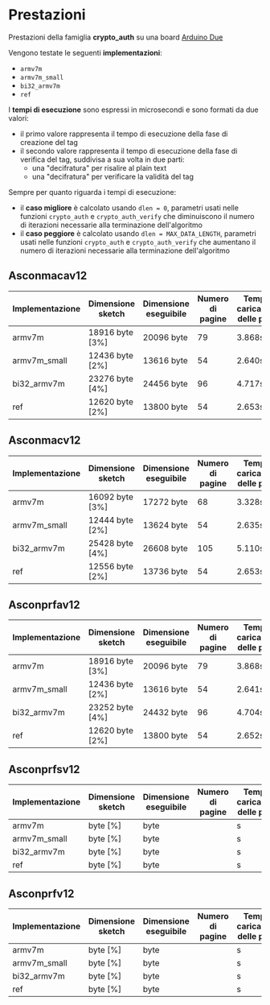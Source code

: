 # Prestazioni

Prestazioni della famiglia **crypto_auth** su una board [Arduino Due](https://docs.arduino.cc/hardware/due)

Vengono testate le seguenti **implementazioni**:
* `armv7m`
* `armv7m_small`
* `bi32_armv7m`
* `ref`

I **tempi di esecuzione** sono espressi in microsecondi e sono formati da due valori:
* il primo valore rappresenta il tempo di esecuzione della fase di creazione del tag
* il secondo valore rappresenta il tempo di esecuzione della fase di verifica del tag, suddivisa a sua volta in due parti:
  * una "decifratura" per risalire al plain text
  * una "decifratura" per verificare la validità del tag

Sempre per quanto riguarda i tempi di esecuzione:
* il **caso migliore** è calcolato usando `dlen = 0`, parametri usati nelle funzioni `crypto_auth` e `crypto_auth_verify` che diminuiscono il numero di iterazioni necessarie alla terminazione dell'algoritmo
* il **caso peggiore** è calcolato usando `dlen = MAX_DATA_LENGTH`, parametri usati nelle funzioni `crypto_auth` e `crypto_auth_verify` che aumentano il numero di iterazioni necessarie alla terminazione dell'algoritmo

## Asconmacav12

| Implementazione | Dimensione sketch | Dimensione eseguibile | Numero di pagine | Tempo di caricamento delle pagine | Tempo di esecuzione (migliore) | Tempo di esecuzione (peggiore) |
| --------------- | ----------------- | --------------------- | ---------------- | --------------------------------- | ------------------------------ | ------------------------------ |
| armv7m          | 18916 byte [3%]   | 20096 byte            | 79               | 3.868s                            | 44 e 91                        | 459 e 921                      |
| armv7m_small    | 12436 byte [2%]   | 13616 byte            | 54               | 2.640s                            | 38 e 80                        | 393 e 789                      |
| bi32_armv7m     | 23276 byte [4%]   | 24456 byte            | 96               | 4.717s                            | 37 e 78                        | 484 e 972                      |
| ref             | 12620 byte [2%]   | 13800 byte            | 54               | 2.653s                            | 133 e 271                      | 1768 e 3540                    |

## Asconmacv12

| Implementazione | Dimensione sketch | Dimensione eseguibile | Numero di pagine | Tempo di caricamento delle pagine | Tempo di esecuzione (migliore) | Tempo di esecuzione (peggiore) |
| --------------- | ----------------- | --------------------- | ---------------- | --------------------------------- | ------------------------------ | ------------------------------ |
| armv7m          | 16092 byte [3%]   | 17272 byte            | 68               | 3.328s                            | 45 e 91                        | 724 e 1453                     |
| armv7m_small    | 12444 byte [2%]   | 13624 byte            | 54               | 2.635s                            | 38 e 79                        | 626 e 1255                     |
| bi32_armv7m     | 25428 byte [4%]   | 26608 byte            | 105              | 5.110s                            | 37 e 76                        | 710 e 1425                     |
| ref             | 12556 byte [2%]   | 13736 byte            | 54               | 2.653s                            | 133 e 270                      | 2559 e 5120                    |

## Asconprfav12

| Implementazione | Dimensione sketch | Dimensione eseguibile | Numero di pagine | Tempo di caricamento delle pagine | Tempo di esecuzione (migliore) | Tempo di esecuzione (peggiore) |
| --------------- | ----------------- | --------------------- | ---------------- | --------------------------------- | ------------------------------ | ------------------------------ |
| armv7m          | 18916 byte [3%]   | 20096 byte            | 79               | 3.868s                            | 44 e 91                        | 459 e 921                      |
| armv7m_small    | 12436 byte [2%]   | 13616 byte            | 54               | 2.641s                            | 38 e 80                        | 393 e 789                      |
| bi32_armv7m     | 23252 byte [4%]   | 24432 byte            | 96               | 4.704s                            | 36 e 76                        | 471 e 946                      |
| ref             | 12620 byte [2%]   | 13800 byte            | 54               | 2.652s                            | 132 e 272                      | 1767 e 3540                    |

## Asconprfsv12

| Implementazione | Dimensione sketch | Dimensione eseguibile | Numero di pagine | Tempo di caricamento delle pagine | Tempo di esecuzione (migliore) | Tempo di esecuzione (peggiore) |
| --------------- | ----------------- | --------------------- | ---------------- | --------------------------------- | ------------------------------ | ------------------------------ |
| armv7m          |  byte [%]   |  byte            |                | s                            |  e                         |  e                      |
| armv7m_small    |  byte [%]   |  byte            |                | s                            |  e                         |  e                      |
| bi32_armv7m     |  byte [%]   |  byte            |               | s                            |  e                         |  e                      |
| ref             |  byte [%]   |  byte            |                | s                            |  e                       |  e                     |

## Asconprfv12

| Implementazione | Dimensione sketch | Dimensione eseguibile | Numero di pagine | Tempo di caricamento delle pagine | Tempo di esecuzione (migliore) | Tempo di esecuzione (peggiore) |
| --------------- | ----------------- | --------------------- | ---------------- | --------------------------------- | ------------------------------ | ------------------------------ |
| armv7m          |  byte [%]   |  byte            |                | s                            |  e                         |  e                      |
| armv7m_small    |  byte [%]   |  byte            |                | s                            |  e                         |  e                      |
| bi32_armv7m     |  byte [%]   |  byte            |               | s                            |  e                         |  e                      |
| ref             |  byte [%]   |  byte            |                | s                            |  e                       |  e                     |
